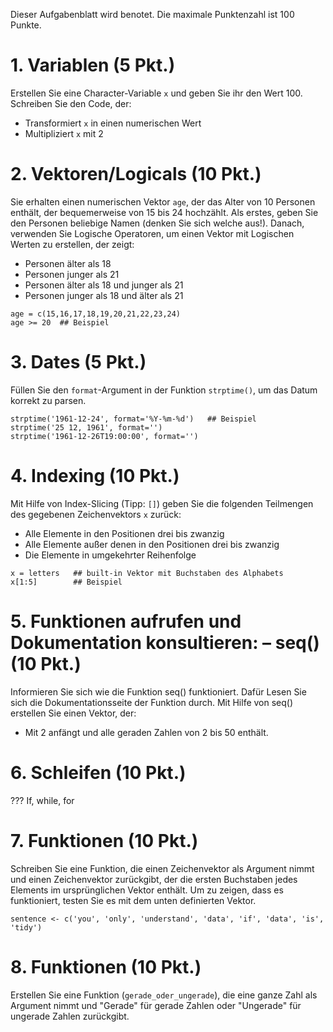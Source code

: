 Dieser Aufgabenblatt wird benotet. Die maximale Punktenzahl ist 100 Punkte. 

# 1. Variablen (5 Pkt.)

Erstellen Sie eine Character-Variable `x` und geben Sie ihr den Wert 100. Schreiben Sie den Code, der: 

* Transformiert `x` in einen numerischen Wert
* Multipliziert `x` mit 2

# 2. Vektoren/Logicals (10 Pkt.)

Sie erhalten einen numerischen Vektor `age`, der das Alter von 10 Personen enthält, der bequemerweise von 15 bis 24 hochzählt. Als erstes, geben Sie den Personen beliebige Namen (denken Sie sich welche aus!). Danach, verwenden Sie Logische Operatoren, um einen Vektor mit Logischen Werten zu erstellen, der zeigt:

* Personen älter als 18
* Personen junger als 21
* Personen älter als 18 und junger als 21
* Personen junger als 18 und älter als 21

```{r} 
age = c(15,16,17,18,19,20,21,22,23,24)
age >= 20  ## Beispiel
```

# 3. Dates (5 Pkt.)

Füllen Sie den `format`-Argument in der Funktion `strptime()`, um das Datum korrekt zu parsen. 

```{r}
strptime('1961-12-24', format='%Y-%m-%d')   ## Beispiel 
strptime('25 12, 1961', format='')
strptime('1961-12-26T19:00:00', format='')
```

# 4. Indexing (10 Pkt.)

Mit Hilfe von Index-Slicing (Tipp: `[]`) geben Sie die folgenden Teilmengen des gegebenen Zeichenvektors `x` zurück: 

* Alle Elemente in den Positionen drei bis zwanzig
* Alle Elemente außer denen in den Positionen drei bis zwanzig
* Die Elemente in umgekehrter Reihenfolge

```{r}
x = letters   ## built-in Vektor mit Buchstaben des Alphabets
x[1:5]        ## Beispiel
```
# 5. Funktionen aufrufen und Dokumentation konsultieren: – seq() (10 Pkt.)

Informieren Sie sich wie die Funktion seq() funktioniert. Dafür  Lesen Sie sich die Dokumentationsseite der Funktion durch. Mit Hilfe von seq() erstellen Sie einen Vektor, der:

* Mit 2 anfängt und alle geraden Zahlen von 2 bis 50 enthält.  


# 6. Schleifen (10 Pkt.)
???
If, while, for

# 7. Funktionen (10 Pkt.)

Schreiben Sie eine Funktion, die einen Zeichenvektor als Argument nimmt und einen Zeichenvektor zurückgibt, der die ersten Buchstaben jedes Elements im ursprünglichen Vektor enthält. Um zu zeigen, dass es funktioniert, testen Sie es mit dem unten definierten Vektor.

```{r}
sentence <- c('you', 'only', 'understand', 'data', 'if', 'data', 'is', 'tidy')
```

# 8. Funktionen (10 Pkt.)

Erstellen Sie eine Funktion (`gerade_oder_ungerade`), die eine ganze Zahl als Argument nimmt und "Gerade" für gerade Zahlen oder "Ungerade" für ungerade Zahlen zurückgibt.

